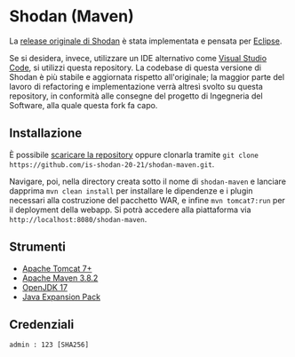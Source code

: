 # Shodan (Maven)

La [release originale di Shodan](https://github.com/is-shodan-20-21/shodan) è stata implementata e pensata per [Eclipse](https://www.eclipse.org/ide/). 

Se si desidera, invece, utilizzare un IDE alternativo come [Visual Studio Code](https://code.visualstudio.com/), si utilizzi questa repository. La codebase di questa versione di Shodan è più stabile e aggiornata rispetto all'originale; la maggior parte del lavoro di refactoring e implementazione verrà altresì svolto su questa repository, in conformità alle consegne del progetto di Ingegneria del Software, alla quale questa fork fa capo.

## Installazione


È possibile [scaricare la repository](https://github.com/is-shodan-20-21/shodan-maven/archive/refs/heads/master.zip) oppure clonarla tramite `git clone https://github.com/is-shodan-20-21/shodan-maven.git`.

Navigare, poi, nella directory creata sotto il nome di `shodan-maven` e lanciare dapprima `mvn clean install` per installare le dipendenze e i plugin necessari alla costruzione del pacchetto WAR, e infine `mvn tomcat7:run` per il deployment della webapp. Si potrà accedere alla piattaforma via `http://localhost:8080/shodan-maven`.

## Strumenti

* [Apache Tomcat 7+](http://tomcat.apache.org/)
* [Apache Maven 3.8.2](https://maven.apache.org/download.cgi)
* [OpenJDK 17](https://jdk.java.net/17/)
* [Java Expansion Pack](https://code.visualstudio.com/docs/java/java-build)

## Credenziali

`admin : 123 [SHA256]`